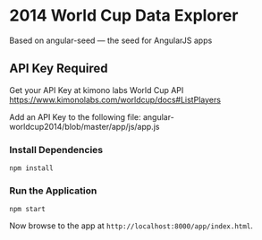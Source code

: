 # 2014 World Cup Data Explorer
Based on angular-seed — the seed for AngularJS apps

## API Key Required

Get your API Key at kimono labs World Cup API
https://www.kimonolabs.com/worldcup/docs#ListPlayers

Add an API Key to the following file: angular-worldcup2014/blob/master/app/js/app.js

### Install Dependencies
```
npm install
```

### Run the Application
```
npm start
```

Now browse to the app at `http://localhost:8000/app/index.html`.



